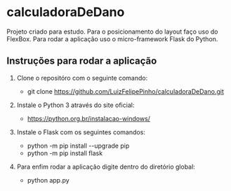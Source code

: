 # calculadoraDeDano
Projeto criado para estudo. Para o posicionamento do layout faço uso do FlexBox. Para rodar a aplicação uso o micro-framework Flask do Python.

## Instruções para rodar a aplicação

1. Clone o repositóro com o seguinte comando: 
    - git clone https://github.com/LuizFelipePinho/calculadoraDeDano.git

2. Instale o Python 3 através do site oficial:
    - https://python.org.br/instalacao-windows/

3. Instale o Flask com os seguintes comandos:
    - python -m pip install --upgrade pip 
    - python -m pip install flask

4. Para enfim rodar a aplicação digite dentro do diretório global:
    - python app.py
    